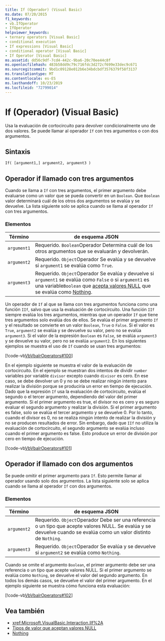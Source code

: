 ```yaml
---
title: If (Operador) (Visual Basic)
ms.date: 07/20/2015
f1_keywords:
- vb.IfOperator
- IfOperator
helpviewer_keywords:
- ternary operators [Visual Basic]
- conditional execution
- If expressions [Visual Basic]
- conditional operator [Visual Basic]
- If Operator [Visual Basic]
ms.assetid: dd56c9df-7cd4-442c-9ba6-20c70ee44c8f
ms.openlocfilehash: 483b58dd9c79c716fdc3d272cf699e33dec9c671
ms.sourcegitcommit: 9bd1c09128e012b6e34bdcbdf3576379f58f3137
ms.translationtype: MT
ms.contentlocale: es-ES
ms.lasthandoff: 10/23/2019
ms.locfileid: "72799014"
---
```

# <a name="if-operator-visual-basic"></a>If (Operador) (Visual Basic)

Usa la evaluación de cortocircuito para devolver condicionalmente uno de dos valores. Se puede llamar al operador `If` con tres argumentos o con dos argumentos.

## <a name="syntax"></a>Sintaxis

```vb
If( [argument1,] argument2, argument3 )
```

## <a name="if-operator-called-with-three-arguments"></a>Operador if llamado con tres argumentos

Cuando se llama a `If` con tres argumentos, el primer argumento debe evaluarse como un valor que se pueda convertir en un `Boolean`. Que `Boolean` valor determinará cuál de los otros dos argumentos se evalúa y se devuelve. La lista siguiente solo se aplica cuando se llama al operador `If` con tres argumentos.

### <a name="parts"></a>Elementos

|Término|de esquema JSON|
|---|---|
|`argument1`|Requerido. `Boolean`Operador Determina cuál de los otros argumentos que se evaluarán y devolverán.|
|`argument2`|Requerido. `Object`Operador Se evalúa y se devuelve si `argument1` se evalúa como `True`.|
|`argument3`|Requerido. `Object`Operador Se evalúa y devuelve si `argument1` se evalúa como `False` o si `argument1` es una variable`Boolean` que [acepta valores NULL](../../../visual-basic/programming-guide/language-features/data-types/nullable-value-types.md) que se evalúa como [Nothing](../../../visual-basic/language-reference/nothing.md).|

Un operador de `If` al que se llama con tres argumentos funciona como una función `IIf`, salvo que usa la evaluación de cortocircuito. Una función `IIf` siempre evalúa los tres argumentos, mientras que un operador `If` que tiene tres argumentos solo evalúa dos de ellos. Se evalúa el primer argumento `If` y el resultado se convierte en un valor `Boolean`, `True` o `False`. Si el valor es `True`, `argument2` se evalúa y se devuelve su valor, pero no se evalúa `argument3`. Si el valor de la expresión `Boolean` es `False`, se evalúa `argument3` y se devuelve su valor, pero no se evalúa `argument2`. En los siguientes ejemplos se muestra el uso de `If` cuando se usan tres argumentos:

[!code-vb[VbVbalrOperators#100](~/samples/snippets/visualbasic/VS_Snippets_VBCSharp/VbVbalrOperators/VB/Class4.vb#100)]

En el ejemplo siguiente se muestra el valor de la evaluación de cortocircuito. En el ejemplo se muestran dos intentos de dividir `number` variables por variable `divisor` excepto cuando `divisor` es cero. En ese caso, se debe devolver un 0 y no se debe realizar ningún intento para realizar la división porque se produciría un error en tiempo de ejecución. Dado que la expresión `If` usa la evaluación de cortocircuito, evalúa el segundo o el tercer argumento, dependiendo del valor del primer argumento. Si el primer argumento es true, el divisor no es cero y es seguro evaluar el segundo argumento y realizar la división. Si el primer argumento es false, solo se evalúa el tercer argumento y se devuelve 0. Por lo tanto, cuando el divisor es 0, no se realiza ningún intento de realizar la división y no se producen resultados de error. Sin embargo, dado que `IIf` no utiliza la evaluación de cortocircuito, el segundo argumento se evalúa incluso cuando el primer argumento es false. Esto produce un error de división por cero en tiempo de ejecución.

[!code-vb[VbVbalrOperators#101](~/samples/snippets/visualbasic/VS_Snippets_VBCSharp/VbVbalrOperators/VB/Class4.vb#101)]

## <a name="if-operator-called-with-two-arguments"></a>Operador if llamado con dos argumentos

Se puede omitir el primer argumento para `If`. Esto permite llamar al operador usando solo dos argumentos. La lista siguiente solo se aplica cuando se llama al operador `If` con dos argumentos.

### <a name="parts"></a>Elementos

|Término|de esquema JSON|
|---|---|
|`argument2`|Requerido. `Object`Operador Debe ser una referencia o un tipo que acepte valores NULL. Se evalúa y se devuelve cuando se evalúa como un valor distinto de `Nothing`.|
|`argument3`|Requerido. `Object`Operador Se evalúa y se devuelve si `argument2` se evalúa como `Nothing`.|

Cuando se omite el argumento `Boolean`, el primer argumento debe ser una referencia o un tipo que acepte valores NULL. Si el primer argumento se evalúa como `Nothing`, se devuelve el valor del segundo argumento. En todos los demás casos, se devuelve el valor del primer argumento. En el ejemplo siguiente se muestra cómo funciona esta evaluación:

[!code-vb[VbVbalrOperators#102](~/samples/snippets/visualbasic/VS_Snippets_VBCSharp/VbVbalrOperators/VB/Class4.vb#102)]

## <a name="see-also"></a>Vea también

- <xref:Microsoft.VisualBasic.Interaction.IIf%2A>
- [Tipos de valor que aceptan valores NULL](../../programming-guide/language-features/data-types/nullable-value-types.md)
- [Nothing](../nothing.md)
